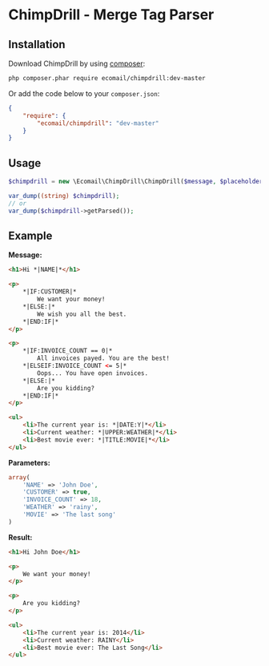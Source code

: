 # ChimpDrill - Merge Tag Parser

## Installation

Download ChimpDrill by using [composer](https://getcomposer.org):

``` bash
php composer.phar require ecomail/chimpdrill:dev-master
```

Or add the code below to your `composer.json`:

``` json
{
    "require": {
        "ecomail/chimpdrill": "dev-master"
    }
}
```


## Usage

``` php
$chimpdrill = new \Ecomail\ChimpDrill\ChimpDrill($message, $placeholder);

var_dump((string) $chimpdrill);
// or
var_dump($chimpdrill->getParsed());
```


## Example

**Message:**
``` html
<h1>Hi *|NAME|*</h1>

<p>
    *|IF:CUSTOMER|*
        We want your money!
    *|ELSE:|*
        We wish you all the best.
    *|END:IF|*
</p>

<p>
    *|IF:INVOICE_COUNT == 0|*
        All invoices payed. You are the best!
    *|ELSEIF:INVOICE_COUNT <= 5|*
        Oops... You have open invoices.
    *|ELSE:|*
        Are you kidding?
    *|END:IF|*
</p>

<ul>
    <li>The current year is: *|DATE:Y|*</li>
    <li>Current weather: *|UPPER:WEATHER|*</li>
    <li>Best movie ever: *|TITLE:MOVIE|*</li>
</ul>
```

**Parameters:**
``` php
array(
    'NAME' => 'John Doe',
    'CUSTOMER' => true,
    'INVOICE_COUNT' => 18,
    'WEATHER' => 'rainy',
    'MOVIE' => 'The last song'
)
```

**Result:**
``` html
<h1>Hi John Doe</h1>

<p>
    We want your money!
</p>

<p>
    Are you kidding?
</p>

<ul>
    <li>The current year is: 2014</li>
    <li>Current weather: RAINY</li>
    <li>Best movie ever: The Last Song</li>
</ul>
```

